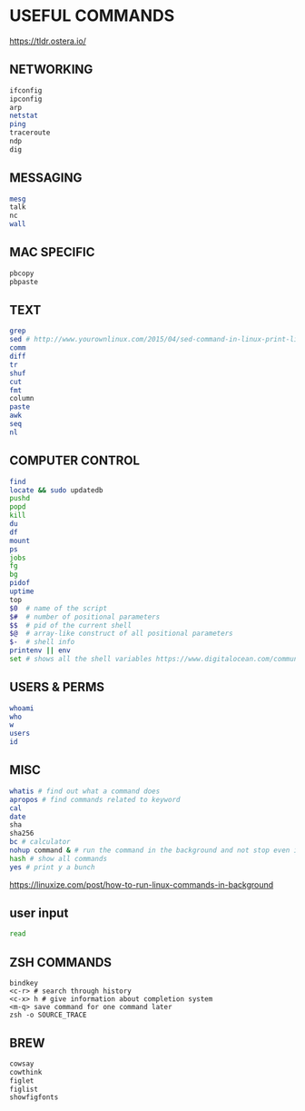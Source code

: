 # USEFUL COMMANDS
https://tldr.ostera.io/

## NETWORKING
```bash
ifconfig
ipconfig
arp
netstat
ping
traceroute
ndp
dig
```

## MESSAGING
```bash
mesg
talk
nc
wall
```

## MAC SPECIFIC
```bash
pbcopy
pbpaste
```

## TEXT
```bash
grep
sed # http://www.yourownlinux.com/2015/04/sed-command-in-linux-print-lines-in-file.html
comm
diff
tr
shuf
cut
fmt
column
paste
awk
seq
nl
```

## COMPUTER CONTROL
```bash
find
locate && sudo updatedb
pushd
popd
kill
du
df
mount
ps
jobs
fg
bg
pidof
uptime
top
$0  # name of the script
$#  # number of positional parameters
$$  # pid of the current shell
$@  # array-like construct of all positional parameters
$-  # shell info
printenv || env
set # shows all the shell variables https://www.digitalocean.com/community/tutorials/how-to-read-and-set-environmental-and-shell-variables-on-linux
```

## USERS & PERMS
```bash
whoami
who
w
users
id
```

## MISC
```bash
whatis # find out what a command does
apropos # find commands related to keyword
cal
date
sha
sha256
bc # calculator
nohup command & # run the command in the background and not stop even if you quit
hash # show all commands
yes # print y a bunch
```
https://linuxize.com/post/how-to-run-linux-commands-in-background

## user input
```bash
read
```

## ZSH COMMANDS
```
bindkey
<c-r> # search through history
<c-x> h # give information about completion system
<m-q> save command for one command later
zsh -o SOURCE_TRACE
```

## BREW
```bash
cowsay
cowthink
figlet
figlist
showfigfonts
```
